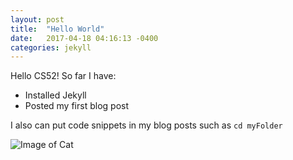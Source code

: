 ```yaml
---
layout: post
title:  "Hello World"
date:   2017-04-18 04:16:13 -0400
categories: jekyll
---
```


Hello CS52! So far I have:
* Installed Jekyll
* Posted my first blog post

I also can put code snippets in my blog posts such as
`cd myFolder`

![Image of Cat](https://img.youtube.com/vi/nPER_vv2SyU/hqdefault.jpg)

